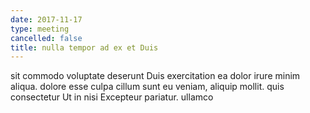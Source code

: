 ```yaml
---
date: 2017-11-17
type: meeting
cancelled: false
title: nulla tempor ad ex et Duis
---
```

sit commodo voluptate deserunt Duis exercitation ea dolor irure minim aliqua. dolore esse culpa cillum sunt eu veniam, aliquip mollit. quis consectetur Ut in nisi Excepteur pariatur. ullamco